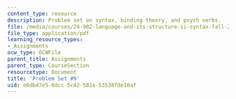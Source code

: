 ```yaml
---
content_type: resource
description: Problem set on syntax, binding theory, and psych verbs.
file: /media/courses/24-902-language-and-its-structure-ii-syntax-fall-2003/e6db47e56dcc5c42581e53538fde10af_ps_9.pdf
file_type: application/pdf
learning_resource_types:
- Assignments
ocw_type: OCWFile
parent_title: Assignments
parent_type: CourseSection
resourcetype: Document
title: 'Problem Set #9'
uid: e6db47e5-6dcc-5c42-581e-53538fde10af
---
```

